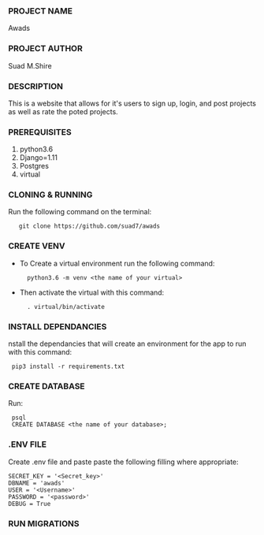 ### PROJECT NAME
Awads
### PROJECT AUTHOR
Suad M.Shire
### DESCRIPTION
This is a website that allows for  it's users to sign up, login, and post projects as well as rate the poted projects.
### PREREQUISITES
1. python3.6
2. Django=1.11
3. Postgres
4. virtual 
### CLONING & RUNNING
Run the following command on the terminal:

       git clone https://github.com/suad7/awads
### CREATE VENV    
- To Create a virtual environment run the following command:  

        python3.6 -m venv <the name of your virtual>     
- Then activate the virtual with this command:

        . virtual/bin/activate
### INSTALL DEPENDANCIES     
nstall the dependancies that will create an environment for the app to run with this command:

     pip3 install -r requirements.txt
### CREATE DATABASE
Run:  

     psql
     CREATE DATABASE <the name of your database>; 
### .ENV FILE      
Create .env file and paste paste the following filling where appropriate:  
```
SECRET_KEY = '<Secret_key>'
DBNAME = 'awads'
USER = '<Username>'
PASSWORD = '<password>'
DEBUG = True
```
### RUN MIGRATIONS